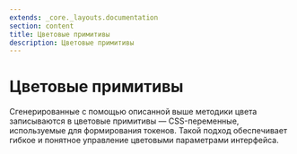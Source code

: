 ```yaml
---
extends: _core._layouts.documentation
section: content
title: Цветовые примитивы
description: Цветовые примитивы
---
```


# Цветовые примитивы

Сгенерированные с помощью описанной выше методики цвета записываются в цветовые примитивы — CSS-переменные, используемые
для формирования токенов. Такой подход обеспечивает гибкое и понятное управление цветовыми параметрами интерфейса.

